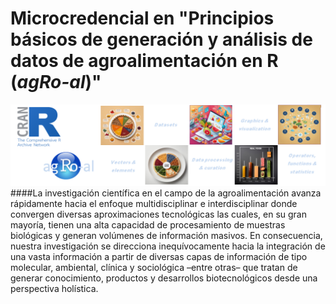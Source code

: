 # Microcredencial en "Principios básicos de generación y análisis de datos de agroalimentación en R (*agRo-al*)"
![](agroal_banner.png "agRoalMC banner")
####La investigación científica en el campo de la agroalimentación avanza rápidamente hacia el enfoque multidisciplinar e interdisciplinar donde convergen diversas aproximaciones tecnológicas las cuales, en su gran mayoría, tienen una alta capacidad de procesamiento de muestras biológicas y generan volúmenes de información masivos. En consecuencia, nuestra investigación se direcciona inequívocamente hacia la integración de una vasta información a partir de diversas capas de información de tipo molecular, ambiental, clínica y sociológica –entre otras– que tratan de generar conocimiento, productos y desarrollos biotecnológicos desde una perspectiva holística.
